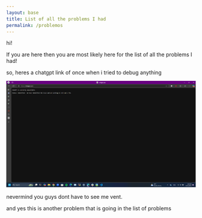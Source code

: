```yaml
---
layout: base
title: List of all the problems I had
permalink: /problemos
---
```



hi!

If you are here then you are most likely here for the list of all the problems I had!

so, heres a chatgpt link of once when i tried to debug anything

![gpt not working..](https://raw.githubusercontent.com/xinjiav2/4thattempt/7f34d04242d1e714856407db5078a989171adbf/images/image.png)

nevermind you guys dont have to see me vent.

and yes this is another problem that is going in the list of problems
